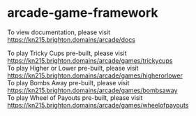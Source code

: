 # arcade-game-framework
 
To view documentation, please visit https://kn215.brighton.domains/arcade/docs

To play Tricky Cups pre-built, please visit https://kn215.brighton.domains/arcade/games/trickycups
<br />
To play Higher or Lower pre-built, please visit https://kn215.brighton.domains/arcade/games/higherorlower
<br />
To play Bombs Away pre-built, please visit https://kn215.brighton.domains/arcade/games/bombsaway
<br />
To play Wheel of Payouts pre-built, please visit https://kn215.brighton.domains/arcade/games/wheelofpayouts
